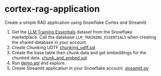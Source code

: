 # cortex-rag-application

Create a simple RAG application using Snowflake Cortex and Streamlit

1. Get the [LLM Training Essentials](https://app.snowflake.com/marketplace/listing/GZTSZ290BUX1X/cybersyn-inc-llm-training-essentials) dataset from the Snowflake marketplace. Call the database `LLM_TRAINING_ESSENTIALS` when creating the shared database in your account. 
2. Create Chunking UDTF [chunking_udtf.sql](chunking_udtf.sql)
3. Create the base table then chunk data and get embeddings for the chunked data. [chunk_and_embed.sql](chunk_and_embed.sql)
4. Run [demo.sql](demo.sql) and explore.
5. Create Streamlit application in your Snowflake account. [streamlit.py](streamlit.py)
